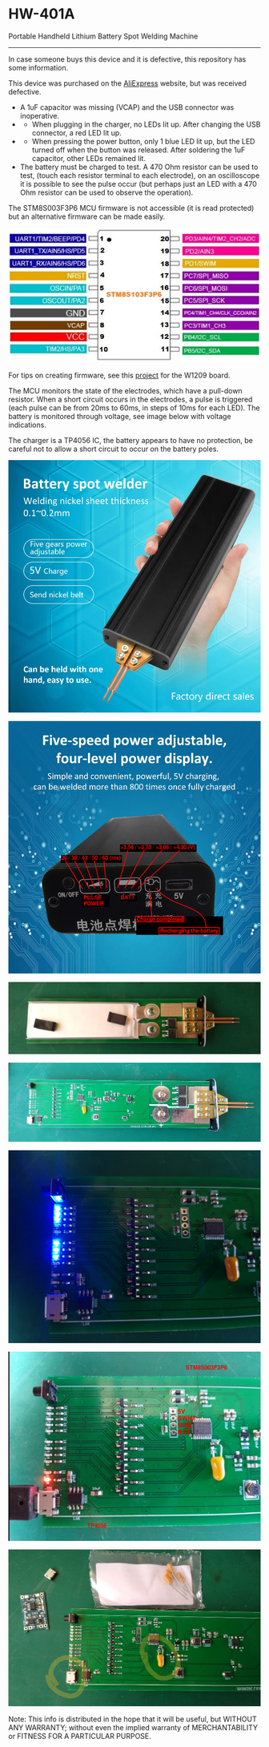 # HW-401A
Portable Handheld Lithium Battery Spot Welding Machine

------

In case someone buys this device and it is defective, this repository has some information.

This device was purchased on the [AliExpress](https://www.aliexpress.com/item/1005005807287144.html) website, but was received defective.
- A 1uF capacitor was missing (VCAP) and the USB connector was inoperative.
- - When plugging in the charger, no LEDs lit up. After changing the USB connector, a red LED lit up.
- - When pressing the power button, only 1 blue LED lit up, but the LED turned off when the button was released. After soldering the 1uF capacitor, other LEDs remained lit.
- The battery must be charged to test. A 470 Ohm resistor can be used to test, (touch each resistor terminal to each electrode), on an oscilloscope it is possible to see the pulse occur (but perhaps just an LED with a 470 Ohm resistor can be used to observe the operation).

The STM8S003F3P6 MCU firmware is not accessible (it is read protected) but an alternative firmware can be made easily.

![img](https://raw.githubusercontent.com/rtek1000/HW-401A/main/Doc/STM8S003F3P6.jpeg)

For tips on creating firmware, see this [project](https://github.com/rtek1000/W1209-firmware-modified) for the W1209 board.

The MCU monitors the state of the electrodes, which have a pull-down resistor. When a short circuit occurs in the electrodes, a pulse is triggered (each pulse can be from 20ms to 60ms, in steps of 10ms for each LED). The battery is monitored through voltage, see image below with voltage indications.

The charger is a TP4056 IC, the battery appears to have no protection, be careful not to allow a short circuit to occur on the battery poles.

![img](https://raw.githubusercontent.com/rtek1000/HW-401A/main/Doc/Image1.png)

![img](https://raw.githubusercontent.com/rtek1000/HW-401A/main/Doc/Image2.png)

![img](https://raw.githubusercontent.com/rtek1000/HW-401A/main/Doc/Board2.jpg)

![img](https://raw.githubusercontent.com/rtek1000/HW-401A/main/Doc/Board1.jpg)

![img](https://raw.githubusercontent.com/rtek1000/HW-401A/main/Doc/LEDs.jpg)

![img](https://raw.githubusercontent.com/rtek1000/HW-401A/main/Doc/Charger.jpg)

![img](https://raw.githubusercontent.com/rtek1000/HW-401A/main/Doc/Defects.jpg)

Note: This info is distributed in the hope that it will be useful, but WITHOUT ANY WARRANTY; without even the implied warranty of MERCHANTABILITY or FITNESS FOR A PARTICULAR PURPOSE.
